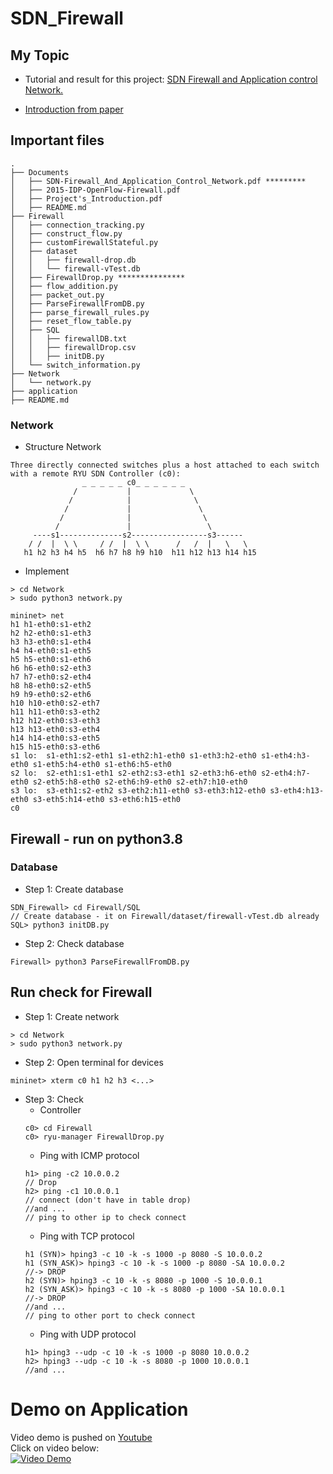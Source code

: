 SDN_Firewall
============
## My Topic
* Tutorial and result for this project: [SDN Firewall and Application control Network.](https://github.com/HODUCVU/SDN_Firewall/blob/main/Documents/SDN-Firewall_And_Application_Control_Network.pdf)
<!--* [Introduction topic](https://github.com/HODUCVU/SDN_Firewall/blob/main/Documents/Project's_Introduction.pdf) -->
* [Introduction from paper](/Documents/2015-IDP-OpenFlow-Firewall.pdf)
## Important files 
```
.
├── Documents
│   ├── SDN-Firewall_And_Application_Control_Network.pdf *********
│   ├── 2015-IDP-OpenFlow-Firewall.pdf
│   ├── Project's_Introduction.pdf
│   ├── README.md
├── Firewall
│   ├── connection_tracking.py
│   ├── construct_flow.py
│   ├── customFirewallStateful.py
│   ├── dataset
│   │   ├── firewall-drop.db
│   │   └── firewall-vTest.db
│   ├── FirewallDrop.py ***************
│   ├── flow_addition.py
│   ├── packet_out.py
│   ├── ParseFirewallFromDB.py 
│   ├── parse_firewall_rules.py
│   ├── reset_flow_table.py
│   ├── SQL
│   │   ├── firewallDB.txt
│   │   ├── firewallDrop.csv
│   │   ├── initDB.py
│   └── switch_information.py
├── Network
│   └── network.py
├── application
├── README.md
```
### Network 
* Structure Network
```
Three directly connected switches plus a host attached to each switch 
with a remote RYU SDN Controller (c0):
                _ _ _ _ _ c0_ _ _ _ _ _
              /           |             \
             /            |              \
            /             |               \
           /              |                \
          /               |                 \
     ----s1--------------s2-----------------s3------
    / /  |  \ \     / /  |  \ \      /   /  |   \   \
   h1 h2 h3 h4 h5  h6 h7 h8 h9 h10  h11 h12 h13 h14 h15
```
* Implement
```
> cd Network 
> sudo python3 network.py

mininet> net
h1 h1-eth0:s1-eth2
h2 h2-eth0:s1-eth3
h3 h3-eth0:s1-eth4
h4 h4-eth0:s1-eth5
h5 h5-eth0:s1-eth6
h6 h6-eth0:s2-eth3
h7 h7-eth0:s2-eth4
h8 h8-eth0:s2-eth5
h9 h9-eth0:s2-eth6
h10 h10-eth0:s2-eth7
h11 h11-eth0:s3-eth2
h12 h12-eth0:s3-eth3
h13 h13-eth0:s3-eth4
h14 h14-eth0:s3-eth5
h15 h15-eth0:s3-eth6
s1 lo:  s1-eth1:s2-eth1 s1-eth2:h1-eth0 s1-eth3:h2-eth0 s1-eth4:h3-eth0 s1-eth5:h4-eth0 s1-eth6:h5-eth0
s2 lo:  s2-eth1:s1-eth1 s2-eth2:s3-eth1 s2-eth3:h6-eth0 s2-eth4:h7-eth0 s2-eth5:h8-eth0 s2-eth6:h9-eth0 s2-eth7:h10-eth0
s3 lo:  s3-eth1:s2-eth2 s3-eth2:h11-eth0 s3-eth3:h12-eth0 s3-eth4:h13-eth0 s3-eth5:h14-eth0 s3-eth6:h15-eth0
c0
```
## Firewall - run on python3.8
### Database
* Step 1: Create database
```
SDN_Firewall> cd Firewall/SQL
// Create database - it on Firewall/dataset/firewall-vTest.db already
SQL> python3 initDB.py
```
* Step 2: Check database  
```
Firewall> python3 ParseFirewallFromDB.py
```

## Run check for Firewall
* Step 1: Create network 
```
> cd Network 
> sudo python3 network.py
```
<!-- ``` -->
<!-- > sudo mn --topo single,4 --mac --controller remote,ip=127.0.0.1 -i 10.0.0.0/24 --switch ovsk -->
<!-- ``` -->
* Step 2: Open terminal for devices 
```
mininet> xterm c0 h1 h2 h3 <...>
```
* Step 3: Check
  * Controller
  ```
  c0> cd Firewall
  c0> ryu-manager FirewallDrop.py
  ```
  * Ping with ICMP protocol
  ```
  h1> ping -c2 10.0.0.2 
  // Drop
  h2> ping -c1 10.0.0.1 
  // connect (don't have in table drop)
  //and ...
  // ping to other ip to check connect
  ```
  * Ping with TCP protocol
  ```
  h1 (SYN)> hping3 -c 10 -k -s 1000 -p 8080 -S 10.0.0.2 
  h1 (SYN_ASK)> hping3 -c 10 -k -s 1000 -p 8080 -SA 10.0.0.2 
  //-> DROP 
  h2 (SYN)> hping3 -c 10 -k -s 8080 -p 1000 -S 10.0.0.1 
  h2 (SYN_ASK)> hping3 -c 10 -k -s 8080 -p 1000 -SA 10.0.0.1 
  //-> DROP
  //and ...
  // ping to other port to check connect
  ```
  * Ping with UDP protocol 
  ```
  h1> hping3 --udp -c 10 -k -s 1000 -p 8080 10.0.0.2
  h2> hping3 --udp -c 10 -k -s 8080 -p 1000 10.0.0.1
  //and ...
  ```
<!-- ## Works -->
<!-- 1. Check query database from rules. -- Done -->
<!-- 2. Covert database from 'ALLOW' to 'DROP'. -- Done -->
<!-- 3. Create rule check times send packet from source IP Address. -- Done -->
<!-- 4. Run on project' network (3 switch). -- Done -->

# Demo on Application
Video demo is pushed on [Youtube](https://www.youtube.com/watch?v=Y4_bdANML4c&fbclid=IwAR0CCl0YLMpUoshtkUvCrPExZ2ZvN3odxbjxDokLjhsl_V-wVNAzPE99YIA) \
Click on video below: \
[![Video Demo](http://img.youtube.com/vi/Y4_bdANML4c/0.jpg)](http://www.youtube.com/watch?v=Y4_bdANML4c)

